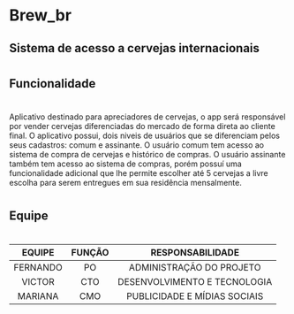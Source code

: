 # **Brew_br**
## Sistema de acesso a cervejas internacionais
#
## **Funcionalidade** 
#
Aplicativo destinado para apreciadores de cervejas, o app será responsável por vender cervejas diferenciadas do mercado de forma direta ao cliente final.
O aplicativo possui, dois niveis de usuários que se diferenciam pelos seus cadastros: comum e assinante.
O usuário comum tem acesso ao sistema de compra de cervejas e histórico de compras. O usuário assinante também tem acesso ao sistema de compras, porém possuí uma funcionalidade adicional que lhe permite escolher até 5 cervejas a livre escolha para serem entregues em sua residência mensalmente. 
#
## **Equipe**
#
| EQUIPE  | FUNÇÃO  | RESPONSABILIDADE  | 
:--------:|:-------:|:-----------------:|
| FERNANDO|  PO     |ADMINISTRAÇÃO DO PROJETO|
|VICTOR   | CTO     |DESENVOLVIMENTO E TECNOLOGIA|
|MARIANA  | CMO     |PUBLICIDADE E MÍDIAS SOCIAIS|

